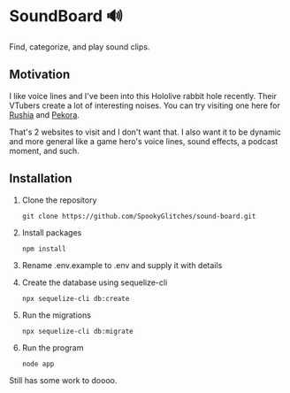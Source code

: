 # SoundBoard 🔊

Find, categorize, and play sound clips.

## Motivation

I like voice lines and I've been into this Hololive rabbit hole recently. Their VTubers create a lot of interesting noises. You can try visiting one here for [Rushia](https://rushia.moe/#/) and [Pekora](https://peko.top/).

That's 2 websites to visit and I don't want that. I also want it to be dynamic and more general like a game hero's voice lines, sound effects, a podcast moment, and such.

## Installation

1. Clone the repository

      ```
      git clone https://github.com/SpookyGlitches/sound-board.git
      ```

2. Install packages
      ```
      npm install
      ```
3. Rename .env.example to .env and supply it with details
4. Create the database using sequelize-cli
      ```
      npx sequelize-cli db:create
      ```
5. Run the migrations
      ```
      npx sequelize-cli db:migrate
      ```
6. Run the program
      ```
      node app
      ```

Still has some work to doooo.

